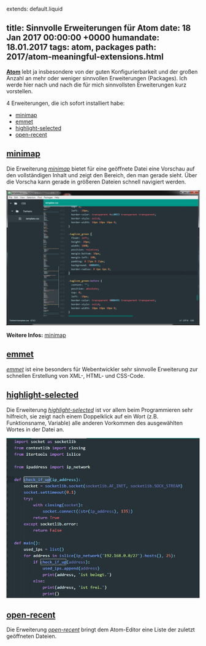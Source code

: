 extends: default.liquid

title: Sinnvolle Erweiterungen für Atom
date:       18 Jan 2017 00:00:00 +0000
humandate:  18.01.2017
tags: atom, packages
path: 2017/atom-meaningful-extensions.html
---

__[Atom](https://atom.io/)__ lebt ja insbesondere von der guten Konfigurierbarkeit und der großen Anzahl an mehr oder weniger sinnvollen Erweiterungen (Packages). Ich werde hier nach und nach die für mich sinnvollsten Erweiterungen kurz vorstellen.

4 Erweiterungen, die ich sofort installiert habe:
* [minimap](https://atom.io/packages/minimap)
* [emmet](https://atom.io/packages/emmet)
* [highlight-selected](https://atom.io/packages/highlight-selected)
* [open-recent](https://atom.io/packages/open-recent)

## [minimap](https://atom.io/packages/minimap)

Die Erweiterung *[minimap](https://atom.io/packages/minimap)* bietet für eine geöffnete Datei eine Vorschau auf den vollständigen Inhalt und zeigt den Bereich, den man gerade sieht. Über die Vorscha kann gerade in größeren Dateien schnell navigiert werden.

![Atom-Editor mit Erweiterung minimap](../img/atom_editor_plugin_minimap.png)

__Weitere Infos:__ [minimap](https://atom.io/packages/minimap)

## [emmet](https://atom.io/packages/emmet)

*[emmet](https://atom.io/packages/emmet)* ist eine besonders für Webentwickler sehr sinnvolle Erweiterung zur schnellen Erstellung von XML-, HTML- und CSS-Code.

## [highlight-selected](https://atom.io/packages/highlight-selected)

Die Erweiterung *[highlight-selected](https://atom.io/packages/highlight-selected)* ist vor allem beim Programmieren sehr hilfreich, sie zeigt nach einem Doppelklick auf ein Wort (z.B. Funktionsname, Variable) alle anderen Vorkommen des ausgewählten Wortes in der Datei an.

![Erweiterung highlight-selected in Aktion](../img/atom_editor_example_package_highlight-selected.png)

## [open-recent](https://atom.io/packages/open-recent)

Die Erweiterung *[open-recent](https://atom.io/packages/open-recent)* bringt dem Atom-Editor eine Liste der zuletzt geöffneten Dateien. 

